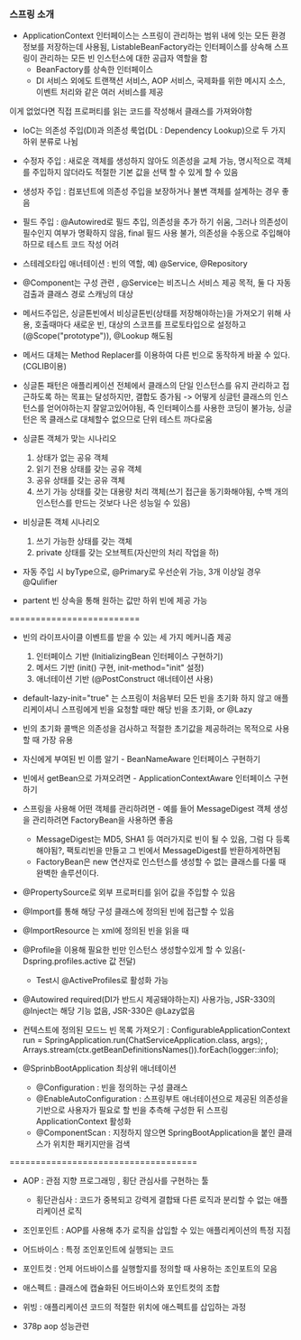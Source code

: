 
### 스프링 소개

* ApplicationContext 인터페이스는 스프링이 관리하는 범위 내에 잇는 모든 환경 정보를 저장하는데 사용됨, ListableBeanFactory라는 인터페이스를 상속해 스프링이 관리하는 모든 빈 인스턴스에 대한 공급자 역할을 함
  - BeanFactory를 상속한 인터페이스
  - DI 서비스 외에도 트랜잭션 서비스, AOP 서비스, 국제화를 위한 메시지 소스, 이벤트 처리와 같은 여러 서비스를 제공

이게 없었다면 직접 프로퍼티를 읽는 코드를 작성해서 클래스를 가져와야함

* IoC는 의존성 주입(DI)과 의존성 룩업(DL : Dependency Lookup)으로 두 가지 하위 분류로 나뉨

* 수정자 주입 : 새로운 객체를 생성하지 않아도 의존성을 교체 가능, 명시적으로 객체를 주입하지 않더라도 적절한 기본 값을 선택 할 수 있게 할 수 있음

* 생성자 주입 : 컴포넌트에 의존성 주입을 보장하거나 불변 객체를 설계하는 경우 좋음

* 필드 주입 : @Autowired로 필드 추입, 의존성을 추가 하기 쉬움, 그러나 의존성이 필수인지 여부가 명확하지 않음, final 필드 사용 불가, 의존성을 수동으로 주입해야 하므로 테스트 코드 작성 어려

* 스테레오타입 애너테이션 : 빈의 역할, 예) @Service, @Repository

* @Component는 구성 관련 , @Service는 비즈니스 서비스 제공 목적, 둘 다 자동 검출과 클래스 경로 스캐닝의 대상

* 메서드주입은, 싱글톤빈에서 비싱글톤빈(상태를 저장해야하는)을 가져오기 위해 사용, 호출때마다 새로운 빈, 대상의 스코프를 프로토타입으로 설정하고(@Scope("prototype")), @Lookup 해도됨

* 메서드 대체는 Method Replacer를 이용하여 다른 빈으로 동작하게 바꿀 수 있다.(CGLIB이용)

* 싱글톤 패턴은 애플리케이션 전체에서 클래스의 단일 인스턴스를 유지 관리하고 접근하도록 하는 목표는 달성하지만, 결합도 증가됨 -> 어떻게 싱글턴 클래스의 인스턴스를 얻어야하는지 잘알고있어야됨, 즉 인터페이스를 사용한 코딩이 불가능, 싱글턴은 목 클래스로 대체할수 없으므로 단위 테스트 까다로움

* 싱글톤 객체가 맞는 시나리오
  1. 상태가 없는 공유 객체
  2. 읽기 전용 상태를 갖는 공유 객체
  3. 공유 상태를 갖는 공유 객체
  4. 쓰기 가능 상태를 갖는 대용량 처리 객체(쓰기 접근을 동기화해야됨, 수백 개의 인스턴스를 만드는 것보다 나은 성능일 수 있음)

* 비싱글톤 객체 시나리오
  1. 쓰기 가능한 상태를 갖는 객체
  2. private 상태를 갖는 오브젝트(자신만의 처리 작업을 하)

* 자동 주입 시 byType으로, @Primary로 우선순위 가능, 3개 이상일 경우 @Qulifier

* partent 빈 상속을 통해 원하는 값만 하위 빈에 제공 가능

=========================

* 빈의 라이프사이클 이벤트를 받을 수 있는 세 가지 메커니즘 제공
  1. 인터페이스 기반 (InitializingBean 인터페이스 구현하기)
  2. 메서드 기반 (init() 구현, init-method="init" 설정)
  3. 애너테이션 기반 (@PostConstruct 애너테이션 사용)

* default-lazy-init="true" 는 스프링이 처음부터 모든 빈을 초기화 하지 않고 애플리케이셔니 스프링에게 빈을 요청할 때만 해당 빈을 초기화, or @Lazy

* 빈의 초기화 콜백은 의존성을 검사하고 적절한 초기값을 제공하려는 목적으로 사용할 때 가장 유용

* 자신에게 부여된 빈 이름 알기 - BeanNameAware 인터페이스 구현하기

* 빈에서 getBean으로 가져오려면 -  ApplicationContextAware 인터페이스 구현하기

* 스프링을 사용해 어떤 객체를 관리하려면 - 예를 들어 MessageDigest 객체 생성을 관리하려면 FactoryBean을 사용하면 좋음
  - MessageDigest는 MD5, SHA1 등 여러가지로 빈이 될 수 있음, 그럼 다 등록해야됨?, 팩토리빈을 만들고 그 빈에서 MessageDigest를 반환하게하면됨
  - FactoryBean은 new 연산자로 인스턴스를 생성할 수 없는 클래스를 다룰 때 완벽한 솔루션이다.

* @PropertySource로 외부 프로퍼티를 읽어 값을 주입할 수 있음

* @Import를 통해 해당 구성 클래스에 정의된 빈에 접근할 수 있음

* @ImportResource 는 xml에 정의된 빈을 읽을 때

* @Profile을 이용해 필요한 빈만 인스턴스 생성할수있게 할 수 있음(-Dspring.profiles.active 값 전달)
  - Test시 @ActiveProfiles로 활성화 가능

* @Autowired required(DI가 반드시 제공돼야하는지) 사용가능, JSR-330의 @Inject는 해당 기능 없음, JSR-330은 @Lazy없음

* 컨텍스트에 정의된 모드느 빈 목록 가져오기 : 		ConfigurableApplicationContext run = SpringApplication.run(ChatServiceApplication.class, args);
, Arrays.stream(ctx.getBeanDefinitionsNames()).forEach(logger::info);

* @SprinbBootApplication 최상위 애너테이션
  - @Configuration : 빈을 정의하는 구성 클래스
  - @EnableAutoConfiguration : 스프링부트 애너테이션으로 제공된 의존성을 기반으로 사용자가 필요로 할 빈을 추측해 구성한 뒤 스프링 ApplicationContext 활성화
  - @ComponentScan : 지정하지 않으면 SpringBootApplication을 붙인 클래스가 위치한 패키지만을 검색

====================================
* AOP : 관점 지향 프로그래밍 , 횡단 관심사를 구현하는 툴
  - 횡단관심사 : 코드가 중복되고 강력게 결합돼 다른 로직과 분리할 수 없는 애플리케이션 로직

* 조인포인트 : AOP를 사용해 추가 로직을 삽입할 수 있는 애플리케이션의 특정 지점
* 어드바이스 : 특정 조인포인트에 실행되는 코드
* 포인트컷 : 언제 어드바이스를 실행할지를 정의할 때 사용하는 조인포트의 모음
* 애스펙트 : 클래스에 캡슐화된 어드바이스와 포인트컷의 조합
* 위빙 : 애플리케이션 코드의 적절한 위치에 애스펙트를 삽입하는 과정

* 378p aop 성능관련



